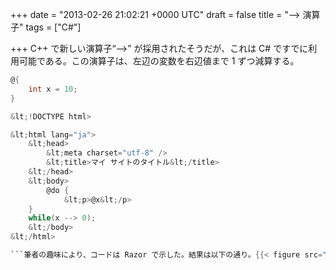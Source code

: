 
+++
date = "2013-02-26 21:02:21 +0000 UTC"
draft = false
title = "--&gt; 演算子"
tags = ["C#"]

+++
C++ で新しい演算子“-->” が採用されたそうだが、これは C# ですでに利用可能である。この演算子は、左辺の変数を右辺値まで 1 ずつ減算する。
```cs
@{
    int x = 10;
}

&lt;!DOCTYPE html>

&lt;html lang="ja">
    &lt;head>
        &lt;meta charset="utf-8" />
        &lt;title>マイ サイトのタイトル&lt;/title>
    &lt;/head>
    &lt;body>
        @do {
            &lt;p>@x&lt;/p>
	}
	while(x --> 0);
    &lt;/body>
&lt;/html>

```筆者の趣味により、コードは Razor で示した。結果は以下の通り。{{< figure src="/images/20130226205759.png"  >}}from: <a href="http://stackoverflow.com/questions/1642028/what-is-the-name-of-this-operator">c++ - What is the name of this operator: "-->"? - Stack Overflow</a> , via <a href="http://siv3d.hateblo.jp/entry/2013/02/19/232040">--> 演算子 - Siv3D 開発ブログ</a>


